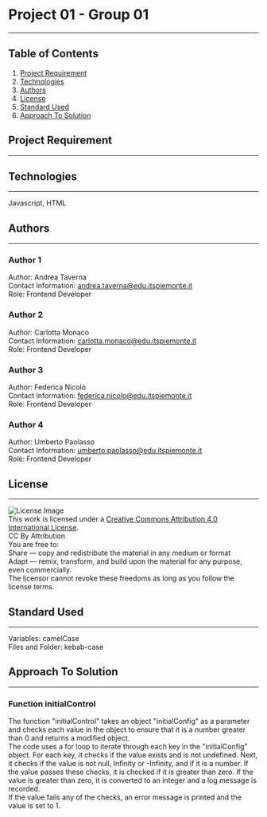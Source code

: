 # Project 01 - Group 01
***
## Table of Contents
1. [Project Requirement](#project-requirement)
2. [Technologies](#technologies)
3. [Authors](#authors)
4. [License](#license)
5. [Standard Used](#standard-used)
6. [Approach To Solution](#approach-to-solution)

## Project Requirement
***


## Technologies
***
Javascript, HTML

## Authors
***
### Author 1
Author: Andrea Taverna  
Contact Information: andrea.taverna@edu.itspiemonte.it  
Role: Frontend Developer
### Author 2
Author: Carlotta Monaco  
Contact Information: carlotta.monaco@edu.itspiemonte.it  
Role: Frontend Developer
### Author 3
Author: Federica Nicolò  
Contact Information: federica.nicolo@edu.itspiemonte.it  
Role: Frontend Developer  
### Author 4
Author: Umberto Paolasso  
Contact Information: umberto.paolasso@edu.itspiemonte.it  
Role: Frontend Developer

## License
***
![License Image](https://i.creativecommons.org/l/by/4.0/88x31.png)  
This work is licensed under a [Creative Commons Attribution 4.0 International License](http://creativecommons.org/licenses/by/4.0/).   
CC By Attribution  
You are free to:  
Share — copy and redistribute the material in any medium or format  
Adapt — remix, transform, and build upon the material for any purpose, even commercially.  
The licensor cannot revoke these freedoms as long as you follow the license terms.

## Standard Used
***
Variables: camelCase  
Files and Folder: kebab-case

## Approach To Solution
***
### Function initialControl
The function "initialControl" takes an object "initialConfig" as a parameter and checks each value in the object to ensure that it is a number greater than 0 and returns a modified object.  
The code uses a for loop to iterate through each key in the "initialConfig" object. For each key, it checks if the value exists and is not undefined. Next, it checks if the value is not null, Infinity or -Infinity, and if it is a number. If the value passes these checks, it is checked if it is greater than zero. If the value is greater than zero, it is converted to an integer and a log message is recorded.  
If the value fails any of the checks, an error message is printed and the value is set to 1.

